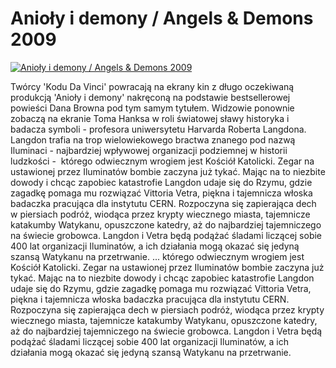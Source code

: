 Anioły i demony / Angels & Demons 2009 
=============
[![Anioły i demony / Angels & Demons 2009 ](http://vidos.pl/images/player.gif)](http://vidos.pl/anioly-i-demony-angels-demons-2009)

 Twórcy 'Kodu Da Vinci' powracają na ekrany kin z długo oczekiwaną produkcją 'Anioły i demony' nakręconą na podstawie bestsellerowej powieści Dana Browna pod tym samym tytułem. Widzowie ponownie zobaczą na ekranie Toma Hanksa w roli światowej sławy historyka i badacza symboli - profesora uniwersytetu Harvarda Roberta Langdona. Langdon trafia na trop wielowiekowego bractwa znanego pod nazwą Iluminaci - najbardziej wpływowej organizacji podziemnej w historii ludzkości -  którego odwiecznym wrogiem jest Kościół Katolicki. Zegar na ustawionej przez Iluminatów bombie zaczyna już tykać. Mając na to niezbite dowody i chcąc zapobiec katastrofie Langdon udaje się do Rzymu, gdzie zagadkę pomaga mu rozwiązać Vittoria Vetra, piękna i tajemnicza włoska badaczka pracująca dla instytutu CERN. Rozpoczyna się zapierająca dech w piersiach podróż, wiodąca przez krypty wiecznego miasta, tajemnicze katakumby Watykanu, opuszczone katedry, aż do najbardziej tajemniczego na świecie grobowca. Langdon i Vetra będą podążać śladami liczącej sobie 400 lat organizacji Iluminatów, a ich działania mogą okazać się jedyną szansą Watykanu na przetrwanie.  ... którego odwiecznym wrogiem jest Kościół Katolicki. Zegar na ustawionej przez Iluminatów bombie zaczyna już tykać. Mając na to niezbite dowody i chcąc zapobiec katastrofie Langdon udaje się do Rzymu, gdzie zagadkę pomaga mu rozwiązać Vittoria Vetra, piękna i tajemnicza włoska badaczka pracująca dla instytutu CERN. Rozpoczyna się zapierająca dech w piersiach podróż, wiodąca przez krypty wiecznego miasta, tajemnicze katakumby Watykanu, opuszczone katedry, aż do najbardziej tajemniczego na świecie grobowca. Langdon i Vetra będą podążać śladami liczącej sobie 400 lat organizacji Iluminatów, a ich działania mogą okazać się jedyną szansą Watykanu na przetrwanie.
